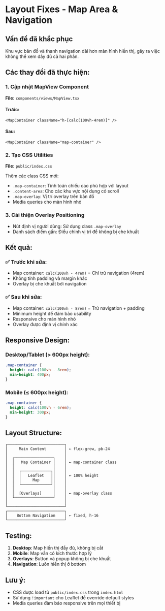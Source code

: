 # Layout Fixes - Map Area & Navigation

## Vấn đề đã khắc phục
Khu vực bản đồ và thanh navigation dài hơn màn hình hiển thị, gây ra việc không thể xem đầy đủ cả hai phần.

## Các thay đổi đã thực hiện:

### 1. Cập nhật MapView Component
**File:** `components/views/MapView.tsx`

#### Trước:
```tsx
<MapContainer className="h-[calc(100vh-4rem)]" />
```

#### Sau:
```tsx
<MapContainer className="map-container" />
```

### 2. Tạo CSS Utilities
**File:** `public/index.css`

Thêm các class CSS mới:
- `.map-container`: Tính toán chiều cao phù hợp với layout
- `.content-area`: Cho các khu vực nội dung có scroll
- `.map-overlay`: Vị trí overlay trên bản đồ
- Media queries cho màn hình nhỏ

### 3. Cải thiện Overlay Positioning
- Nút định vị người dùng: Sử dụng class `.map-overlay`
- Danh sách điểm gần: Điều chỉnh vị trí để không bị che khuất

## Kết quả:

### ✅ Trước khi sửa:
- Map container: `calc(100vh - 4rem)` = Chỉ trừ navigation (4rem)
- Không tính padding và margin khác
- Overlay bị che khuất bởi navigation

### ✅ Sau khi sửa:
- Map container: `calc(100vh - 8rem)` = Trừ navigation + padding
- Minimum height để đảm bảo usability
- Responsive cho màn hình nhỏ
- Overlay được định vị chính xác

## Responsive Design:

### Desktop/Tablet (> 600px height):
```css
.map-container {
  height: calc(100vh - 8rem);
  min-height: 400px;
}
```

### Mobile (≤ 600px height):
```css
.map-container {
  height: calc(100vh - 6rem);
  min-height: 300px;
}
```

## Layout Structure:

```
┌─────────────────────────┐
│     Main Content        │ ← flex-grow, pb-24
│                         │
│  ┌─────────────────┐    │
│  │   Map Container │    │ ← map-container class
│  │                 │    │
│  │  ┌─────────────┐│    │
│  │  │   Leaflet   ││    │ ← 100% height
│  │  │     Map     ││    │
│  │  └─────────────┘│    │
│  │                 │    │
│  │  [Overlays]     │    │ ← map-overlay class
│  └─────────────────┘    │
│                         │
└─────────────────────────┘
┌─────────────────────────┐
│    Bottom Navigation    │ ← fixed, h-16
└─────────────────────────┘
```

## Testing:

1. **Desktop**: Map hiển thị đầy đủ, không bị cắt
2. **Mobile**: Map vẫn có kích thước hợp lý
3. **Overlays**: Button và popup không bị che khuất
4. **Navigation**: Luôn hiển thị ở bottom

## Lưu ý:
- CSS được load từ `public/index.css` trong `index.html`
- Sử dụng `!important` cho Leaflet để override default styles
- Media queries đảm bảo responsive trên mọi thiết bị